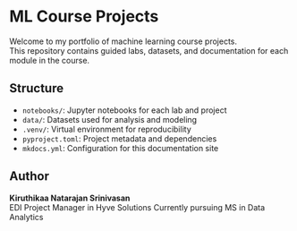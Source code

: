 # ML Course Projects

Welcome to my portfolio of machine learning course projects.  
This repository contains guided labs, datasets, and documentation for each module in the course.

## Structure

- `notebooks/`: Jupyter notebooks for each lab and project
- `data/`: Datasets used for analysis and modeling
- `.venv/`: Virtual environment for reproducibility
- `pyproject.toml`: Project metadata and dependencies
- `mkdocs.yml`: Configuration for this documentation site

## Author

**Kiruthikaa Natarajan Srinivasan**  
EDI Project Manager in Hyve Solutions 
Currently pursuing MS in Data Analytics